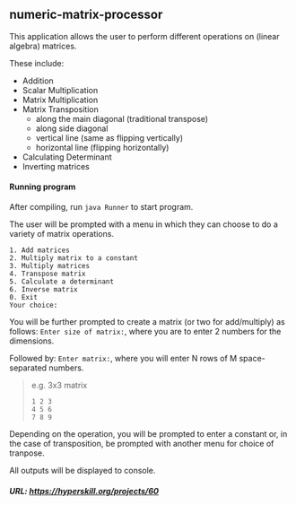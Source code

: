 ## numeric-matrix-processor

This application allows the user to perform different operations on (linear algebra) matrices.

These include:
- Addition
- Scalar Multiplication
- Matrix Multiplication
- Matrix Transposition
  - along the main diagonal (traditional transpose)
  - along side diagonal
  - vertical line (same as flipping vertically)
  - horizontal line (flipping horizontally)
- Calculating Determinant
- Inverting matrices

#### Running program
After compiling, run `java Runner` to start program.

The user will be prompted with a menu in which they can choose to do a variety of matrix operations.

```
1. Add matrices
2. Multiply matrix to a constant
3. Multiply matrices
4. Transpose matrix
5. Calculate a determinant
6. Inverse matrix
0. Exit
Your choice: 
```

You will be further prompted to create a matrix (or two for add/multiply) as follows:
`Enter size of matrix:`, where you are to enter 2 numbers for the dimensions.

Followed by:
`Enter matrix:`, where you will enter N rows of M space-separated numbers.

> e.g. 3x3 matrix
> ```
> 1 2 3
> 4 5 6
> 7 8 9
> ```

Depending on the operation, you will be prompted to enter a constant or, in the case of transposition, be prompted with another menu for choice of tranpose.

All outputs will be displayed to console.

##### URL: https://hyperskill.org/projects/60
